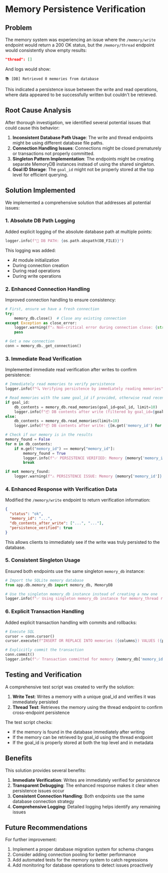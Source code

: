 # Memory Persistence Verification

## Problem

The memory system was experiencing an issue where the `/memory/write` endpoint would return a 200 OK status, but the `/memory/thread` endpoint would consistently show empty results:

```json
"thread": []
```

And logs would show:

```
📚 [DB] Retrieved 0 memories from database
```

This indicated a persistence issue between the write and read operations, where data appeared to be successfully written but couldn't be retrieved.

## Root Cause Analysis

After thorough investigation, we identified several potential issues that could cause this behavior:

1. **Inconsistent Database Path Usage**: The write and thread endpoints might be using different database file paths.
2. **Connection Handling Issues**: Connections might be closed prematurely or transactions not properly committed.
3. **Singleton Pattern Implementation**: The endpoints might be creating separate MemoryDB instances instead of using the shared singleton.
4. **Goal ID Storage**: The `goal_id` might not be properly stored at the top level for efficient querying.

## Solution Implemented

We implemented a comprehensive solution that addresses all potential issues:

### 1. Absolute DB Path Logging

Added explicit logging of the absolute database path at multiple points:

```python
logger.info(f"💾 DB PATH: {os.path.abspath(DB_FILE)}")
```

This logging was added:

- At module initialization
- During connection creation
- During read operations
- During write operations

### 2. Enhanced Connection Handling

Improved connection handling to ensure consistency:

```python
# First, ensure we have a fresh connection
try:
    memory_db.close()  # Close any existing connection
except Exception as close_error:
    logger.warning(f"⚠️ Non-critical error during connection close: {str(close_error)}")
    pass

# Get a new connection
conn = memory_db._get_connection()
```

### 3. Immediate Read Verification

Implemented immediate read verification after writes to confirm persistence:

```python
# Immediately read memories to verify persistence
logger.info(f"🔍 Verifying persistence by immediately reading memories")

# Read memories with the same goal_id if provided, otherwise read recent memories
if goal_id:
    db_contents = memory_db.read_memories(goal_id=goal_id, limit=10)
    logger.info(f"📦 DB contents after write (filtered by goal_id={goal_id}): {[m.get('memory_id') for m in db_contents]}")
else:
    db_contents = memory_db.read_memories(limit=10)
    logger.info(f"📦 DB contents after write: {[m.get('memory_id') for m in db_contents]}")

# Check if our memory is in the results
memory_found = False
for m in db_contents:
    if m.get("memory_id") == memory["memory_id"]:
        memory_found = True
        logger.info(f"✅ PERSISTENCE VERIFIED: Memory {memory['memory_id']} found in database immediately after write")
        break

if not memory_found:
    logger.warning(f"⚠️ PERSISTENCE ISSUE: Memory {memory['memory_id']} NOT found in database immediately after write")
```

### 4. Enhanced Response with Verification Data

Modified the `/memory/write` endpoint to return verification information:

```json
{
  "status": "ok",
  "memory_id": "...",
  "db_contents_after_write": ["...", "..."],
  "persistence_verified": true
}
```

This allows clients to immediately see if the write was truly persisted to the database.

### 5. Consistent Singleton Usage

Ensured both endpoints use the same singleton `memory_db` instance:

```python
# Import the SQLite memory database
from app.db.memory_db import memory_db, MemoryDB

# Use the singleton memory_db instance instead of creating a new one
logger.info(f"✅ Using singleton memory_db instance for memory_thread request")
```

### 6. Explicit Transaction Handling

Added explicit transaction handling with commits and rollbacks:

```python
# Execute SQL
cursor = conn.cursor()
cursor.execute(f"INSERT OR REPLACE INTO memories ({columns}) VALUES ({placeholders})", values)

# Explicitly commit the transaction
conn.commit()
logger.info(f"✅ Transaction committed for memory {memory_db['memory_id']}")
```

## Testing and Verification

A comprehensive test script was created to verify the solution:

1. **Write Test**: Writes a memory with a unique goal_id and verifies it was immediately persisted
2. **Thread Test**: Retrieves the memory using the thread endpoint to confirm cross-endpoint persistence

The test script checks:

- If the memory is found in the database immediately after writing
- If the memory can be retrieved by goal_id using the thread endpoint
- If the goal_id is properly stored at both the top level and in metadata

## Benefits

This solution provides several benefits:

1. **Immediate Verification**: Writes are immediately verified for persistence
2. **Transparent Debugging**: The enhanced response makes it clear when persistence issues occur
3. **Consistent Connection Handling**: Both endpoints use the same database connection strategy
4. **Comprehensive Logging**: Detailed logging helps identify any remaining issues

## Future Recommendations

For further improvement:

1. Implement a proper database migration system for schema changes
2. Consider adding connection pooling for better performance
3. Add automated tests for the memory system to catch regressions
4. Add monitoring for database operations to detect issues proactively

